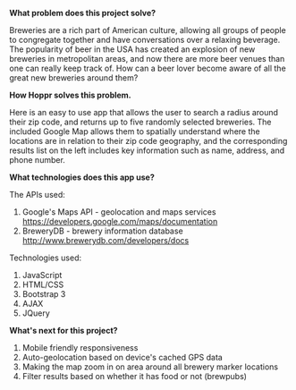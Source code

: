 **What problem does this project solve?**

Breweries are a rich part of American culture, allowing all groups of people to congregate together and have conversations over a relaxing beverage. The popularity of beer in the USA has created an explosion of new breweries in metropolitan areas, and now there are more beer venues than one can really keep track of. How can a beer lover become aware of all the great new breweries around them?

**How Hoppr solves this problem.**

Here is an easy to use app that allows the user to search a radius around their zip code, and returns up to five randomly selected breweries. The included Google Map allows them to spatially understand where the locations are in relation to their zip code geography, and the corresponding results list on the left includes key information such as name, address, and phone number.

**What technologies does this app use?**

The APIs used:

1. Google's Maps API - geolocation and maps services
  https://developers.google.com/maps/documentation
2. BreweryDB - brewery information database
  http://www.brewerydb.com/developers/docs

Technologies used:

1. JavaScript
2. HTML/CSS
3. Bootstrap 3
4. AJAX
5. JQuery

**What's next for this project?**

1. Mobile friendly responsiveness
2. Auto-geolocation based on device's cached GPS data
3. Making the map zoom in on area around all brewery marker locations
4. Filter results based on whether it has food or not (brewpubs)
